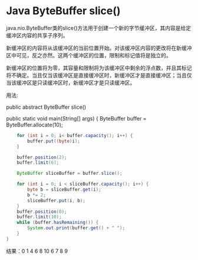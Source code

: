 # Java ByteBuffer slice()

java.nio.ByteBuffer类的slice()方法用于创建一个新的字节缓冲区，其内容是给定缓冲区内容的共享子序列。

新缓冲区的内容将从该缓冲区的当前位置开始。对该缓冲区内容的更改将在新缓冲区中可见，反之亦然。这两个缓冲区的位置，限制和标记值将是独立的。

新缓冲区的位置将为零，其容量和限制将为该缓冲区中剩余的浮点数，并且其标记将不确定。当且仅当该缓冲区是直接缓冲区时，新缓冲区才是直接缓冲区；当且仅当该缓冲区是只读缓冲区时，新缓冲区才是只读缓冲区。

用法:

public abstract ByteBuffer slice()

 public static void main(String[] args) {
        ByteBuffer buffer = ByteBuffer.allocate(10);

```java
    for (int i = 0; i< buffer.capacity(); i++) {
        buffer.put((byte)i);
    }

    buffer.position(2);
    buffer.limit(6);

    ByteBuffer sliceBuffer = buffer.slice();

    for (int i = 0; i < sliceBuffer.capacity(); i++) {
        byte b = sliceBuffer.get(i);
        b *= 2;
        sliceBuffer.put(i, b);
    }
    buffer.position(0);
    buffer.limit(10);
    while (buffer.hasRemaining()) {
        System.out.print(buffer.get() + " ");
    }
}
```
结果：0 1 4 6 8 10 6 7 8 9